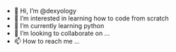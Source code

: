 - 👋 Hi, I’m @dexyology
- 👀 I’m interested in learning how to code from scratch
- 🌱 I’m currently learning python
- 💞️ I’m looking to collaborate on ...
- 📫 How to reach me ...

<!---
dexyology/dexyology is a ✨ special ✨ repository because its `README.md` (this file) appears on your GitHub profile.
You can click the Preview link to take a look at your changes.
--->
